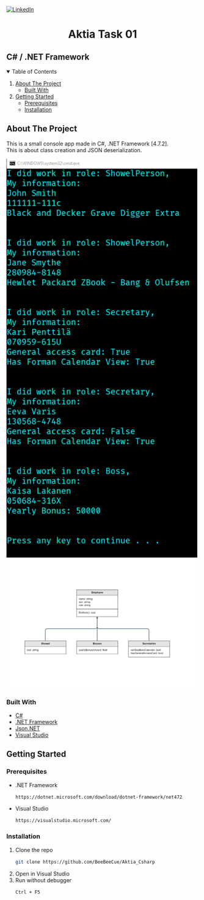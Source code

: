 <!-- PROJECT SHIELDS -->
<!--
*** I'm using markdown "reference style" links for readability.
*** Reference links are enclosed in brackets [ ] instead of parentheses ( ).
*** See the bottom of this document for the declaration of the reference variables
*** for contributors-url, forks-url, etc. This is an optional, concise syntax you may use.
*** https://www.markdownguide.org/basic-syntax/#reference-style-links
-->
[![LinkedIn][linkedin-shield]][linkedin-url]


  <h1 align="center">Aktia Task 01</h1>
  <h2 aligh="center">C# / .NET Framework</h2>


<!-- TABLE OF CONTENTS -->
<details open="open">
  <summary>Table of Contents</summary>
  <ol>
    <li>
      <a href="#about-the-project">About The Project</a>
      <ul>
        <li><a href="#built-with">Built With</a></li>
      </ul>
    </li>
    <li>
      <a href="#getting-started">Getting Started</a>
      <ul>
        <li><a href="#prerequisites">Prerequisites</a></li>
        <li><a href="#installation">Installation</a></li>
      </ul>
    </li>
   </ol>
</details>



<!-- ABOUT THE PROJECT -->
## About The Project


This is a small console app made in C#, .NET Framework [4.7.2].
</br>
This is about class creation and JSON deserialization.


<img src="images/screenshot.png" width="500">
<img src="images/diagram.png" width="800">



### Built With

* [C#](https://docs.microsoft.com/en-us/dotnet/csharp/)
* [.NET Framework](https://dotnet.microsoft.com/download/dotnet-framework/net472)
* [Json.NET](https://www.newtonsoft.com/json)
* [Visual Studio](https://visualstudio.microsoft.com/)



<!-- GETTING STARTED -->
## Getting Started


### Prerequisites

* .NET Framework
  ```sh
  https://dotnet.microsoft.com/download/dotnet-framework/net472
  ```
* Visual Studio
  ```sh
  https://visualstudio.microsoft.com/
  ```

  
  
  
  

### Installation

1. Clone the repo
   ```sh
   git clone https://github.com/BeeBeeCue/Aktia_Csharp
   ```
2. Open in Visual Studio
3. Run without debugger
   ```sh
   Ctrl + F5
   ```
 
   








<!-- MARKDOWN LINKS & IMAGES -->
<!-- https://www.markdownguide.org/basic-syntax/#reference-style-links -->
[contributors-shield]: https://img.shields.io/github/contributors/othneildrew/Best-README-Template.svg?style=for-the-badge
[contributors-url]: https://github.com/othneildrew/Best-README-Template/graphs/contributors
[forks-shield]: https://img.shields.io/github/forks/othneildrew/Best-README-Template.svg?style=for-the-badge
[forks-url]: https://github.com/othneildrew/Best-README-Template/network/members
[stars-shield]: https://img.shields.io/github/stars/othneildrew/Best-README-Template.svg?style=for-the-badge
[stars-url]: https://github.com/othneildrew/Best-README-Template/stargazers
[issues-shield]: https://img.shields.io/github/issues/othneildrew/Best-README-Template.svg?style=for-the-badge
[issues-url]: https://github.com/othneildrew/Best-README-Template/issues
[license-shield]: https://img.shields.io/github/license/othneildrew/Best-README-Template.svg?style=for-the-badge
[license-url]: https://github.com/othneildrew/Best-README-Template/blob/master/LICENSE.txt
[linkedin-shield]: https://img.shields.io/badge/-LinkedIn-black.svg?style=for-the-badge&logo=linkedin&colorB=555
[linkedin-url]: https://www.linkedin.com/in/k-knutsen/
[product-screenshot]: images/screenshot.png
[class-screenshot]: images/diagram.png
